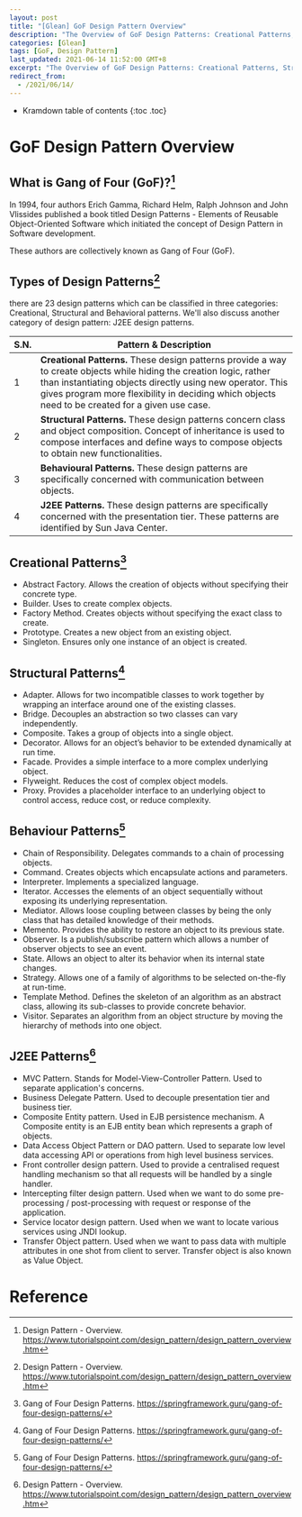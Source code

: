 ```yaml
---
layout: post
title: "[Glean] GoF Design Pattern Overview"
description: "The Overview of GoF Design Patterns: Creational Patterns, Structural Patterns, Behaviour Patterns and J2EE Patterns."
categories: [Glean]
tags: [GoF, Design Pattern]
last_updated: 2021-06-14 11:52:00 GMT+8
excerpt: "The Overview of GoF Design Patterns: Creational Patterns, Structural Patterns, Behaviour Patterns and J2EE Patterns."
redirect_from:
  - /2021/06/14/
---
```


* Kramdown table of contents
{:toc .toc}
# GoF Design Pattern Overview

## What is Gang of Four (GoF)?[^1]

In 1994, four authors Erich Gamma, Richard Helm, Ralph Johnson and John Vlissides published a book titled Design Patterns - Elements of Reusable Object-Oriented Software which initiated the concept of Design Pattern in Software development.

These authors are collectively known as Gang of Four (GoF).

## Types of Design Patterns[^1]

there are 23 design patterns which can be classified in three categories: Creational, Structural and Behavioral patterns. We'll also discuss another category of design pattern: J2EE design patterns.

| S.N. | Pattern & Description                                        |
| ---- | ------------------------------------------------------------ |
| 1    | **Creational Patterns.** These design patterns provide a way to create objects while hiding the creation logic, rather than instantiating objects directly using new operator. This gives program more flexibility in deciding which objects need to be created for a given use case. |
| 2    | **Structural Patterns.** These design patterns concern class and object composition. Concept of inheritance is used to compose interfaces and define ways to compose objects to obtain new functionalities. |
| 3    | **Behavioural Patterns.** These design patterns are specifically concerned with communication between objects. |
| 4    | **J2EE Patterns.** These design patterns are specifically concerned with the presentation tier. These patterns are identified by Sun Java Center. |

## Creational Patterns[^2]

- Abstract Factory. Allows the creation of objects without specifying their concrete type.
- Builder. Uses to create complex objects.
- Factory Method. Creates objects without specifying the exact class to create.
- Prototype. Creates a new object from an existing object.
- Singleton. Ensures only one instance of an object is created.

## Structural Patterns[^2]

+ Adapter. Allows for two incompatible classes to work together by wrapping an interface around one of the existing classes.
+ Bridge. Decouples an abstraction so two classes can vary independently.
+ Composite. Takes a group of objects into a single object.
+ Decorator. Allows for an object’s behavior to be extended dynamically at run time.
+ Facade. Provides a simple interface to a more complex underlying object.
+ Flyweight. Reduces the cost of complex object models.
+ Proxy. Provides a placeholder interface to an underlying object to control access, reduce cost, or reduce complexity.

## Behaviour Patterns[^2]

+ Chain of Responsibility. Delegates commands to a chain of processing objects.
+ Command. Creates objects which encapsulate actions and parameters.
+ Interpreter. Implements a specialized language.
+ Iterator. Accesses the elements of an object sequentially without exposing its underlying representation.
+ Mediator. Allows loose coupling between classes by being the only class that has detailed knowledge of their methods.
+ Memento. Provides the ability to restore an object to its previous state.
+ Observer. Is a publish/subscribe pattern which allows a number of observer objects to see an event.
+ State. Allows an object to alter its behavior when its internal state changes.
+ Strategy. Allows one of a family of algorithms to be selected on-the-fly at run-time.
+ Template Method. Defines the skeleton of an algorithm as an abstract class, allowing its sub-classes to provide concrete behavior.
+ Visitor. Separates an algorithm from an object structure by moving the hierarchy of methods into one object.

## J2EE Patterns[^1]

+ MVC Pattern. Stands for Model-View-Controller Pattern. Used to separate application's concerns.
+ Business Delegate Pattern. Used to decouple presentation tier and business tier. 
+ Composite Entity pattern. Used in EJB persistence mechanism. A Composite entity is an EJB entity bean which represents a graph of objects.
+ Data Access Object Pattern or DAO pattern. Used to separate low level data accessing API or operations from high level business services. 
+ Front controller design pattern. Used to provide a centralised request handling mechanism so that all requests will be handled by a single handler.
+ Intercepting filter design pattern. Used when we want to do some pre-processing / post-processing with request or response of the application.
+ Service locator design pattern. Used when we want to locate various services using JNDI lookup. 
+ Transfer Object pattern. Used when we want to pass data with multiple attributes in one shot from client to server. Transfer object is also known as Value Object.

# Reference

[^1]: Design Pattern - Overview. https://www.tutorialspoint.com/design_pattern/design_pattern_overview.htm
[^2]: Gang of Four Design Patterns. https://springframework.guru/gang-of-four-design-patterns/